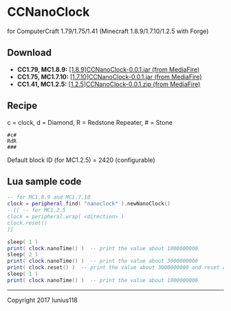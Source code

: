 # CCNanoClock
for ComputerCraft 1.79/1.75/1.41 (Minecraft 1.8.9/1.7.10/1.2.5 with Forge)

## Download
* **CC1.79, MC1.8.9:** [[1.8.9]CCNanoClock-0.0.1.jar (from MediaFire)](http://www.mediafire.com/file/pkijebnn90kczp1/%5B1.8.9%5DCCNanoClock-0.0.1.jar)
* **CC1.75, MC1.7.10:** [[1.7.10]CCNanoClock-0.0.1.jar (from MediaFire)](http://www.mediafire.com/file/7mzvkd789e8armz/%5B1.7.10%5DCCNanoClock-0.0.1.jar)
* **CC1.41, MC1.2.5:** [[1.2.5]CCNanoClock-0.0.1.zip (from MediaFire)](http://www.mediafire.com/file/s13o9s6a8t399uq/%5B1.2.5%5DCCNanoClock-0.0.1.zip)

## Recipe
c = clock, d = Diamond, R = Redstone Repeater, # = Stone
```
#c#
RdR
###
```
Default block ID (for MC1.2.5) = 2420 (configurable)

## Lua sample code
```Lua
-- for MC1.8.9 and MC1.7.10
clock = peripheral.find( "nanoclock" ).newNanoClock()
--[[ -- for MC1.2.5
clock = peripheral.wrap( <direction> )
clock.reset()
]]

sleep( 1 )
print( clock.nanoTime() )  -- print the value about 1000000000
sleep( 2 )
print( clock.nanoTime() )  -- print the value about 3000000000
print( clock.reset() )  -- print the value about 3000000000 and reset clock
sleep( 1 )
print( clock.nanoTime() )  -- print the value about 1000000000
```

___
Copyright 2017 Iunius118
